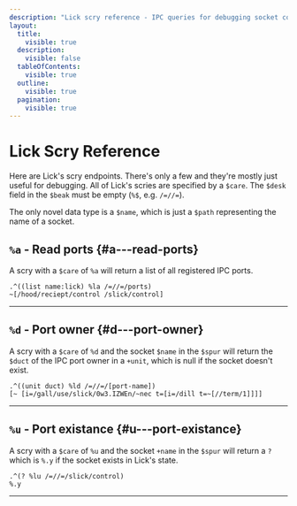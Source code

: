 ```yaml
---
description: "Lick scry reference - IPC queries for debugging socket connections and port status."
layout:
  title:
    visible: true
  description:
    visible: false
  tableOfContents:
    visible: true
  outline:
    visible: true
  pagination:
    visible: true
---
```


# Lick Scry Reference

Here are Lick's scry endpoints. There's only a few and they're mostly just useful for debugging. All of Lick's scries are specified by a `$care`. The `$desk` field in the `$beak` must be empty (`%$`, e.g. `/=//=`).

The only novel data type is a `$name`, which is just a `$path` representing the name of a socket.

## `%a` - Read ports {#a---read-ports}

A scry with a `$care` of `%a` will return a list of all registered IPC ports.

```
.^((list name:lick) %la /=//=/ports)
~[/hood/reciept/control /slick/control]
```

---

## `%d` - Port owner {#d---port-owner}

A scry with a `$care` of `%d` and the socket `$name` in the `$spur` will return the `$duct` of the IPC port owner in a `+unit`, which is null if the socket doesn't exist.

```
.^((unit duct) %ld /=//=/[port-name])
[~ [i=/gall/use/slick/0w3.IZWEn/~nec t=[i=/dill t=~[//term/1]]]]
```

---

## `%u` - Port existance {#u---port-existance}

A scry with a `$care` of `%u` and the socket `+name` in the `$spur` will return a `?` which is `%.y` if the socket exists in Lick's state.

```
.^(? %lu /=//=/slick/control)
%.y
```

---
